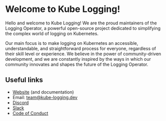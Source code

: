 # Welcome to Kube Logging!

Hello and welcome to Kube Logging!
We are the proud maintainers of the Logging Operator, a powerful open-source project dedicated to simplifying the complex world of logging on Kubernetes.

Our main focus is to make logging on Kubernetes an accessible, understandable, and straightforward process for everyone, regardless of their skill level or experience.
We believe in the power of community-driven development, and we are constantly inspired by the ways in which our community innovates and shapes the future of the Logging Operator.

## Useful links

- [Website](https://kube-logging.dev) (and documentation)
- Email: [team@kube-logging.dev](mailto:team@kube-logging.dev)
- [Discord](https://discord.gg/9ACY4RDsYN)
- [Slack](https://emergingtechcommunity.slack.com/)
- [Code of Conduct](https://github.com/kube-logging/.github/blob/main/CODE_OF_CONDUCT.md)
